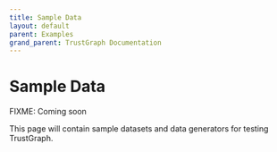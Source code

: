 ```yaml
---
title: Sample Data
layout: default
parent: Examples
grand_parent: TrustGraph Documentation
---
```


# Sample Data

FIXME: Coming soon

This page will contain sample datasets and data generators for testing TrustGraph.
